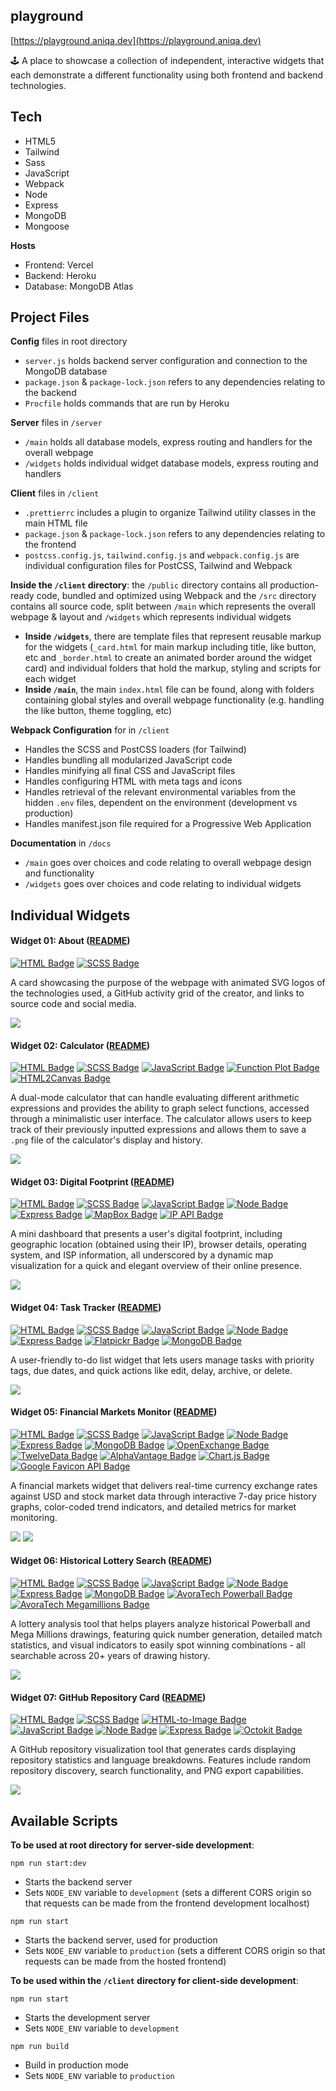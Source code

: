 ## playground

[https://playground.aniqa.dev](https://playground.aniqa.dev)

🕹️ A place to showcase a collection of independent, interactive widgets that each demonstrate a different functionality using both frontend and backend technologies.

## Tech

- HTML5
- Tailwind
- Sass
- JavaScript
- Webpack
- Node
- Express
- MongoDB
- Mongoose

**Hosts**

- Frontend: Vercel
- Backend: Heroku
- Database: MongoDB Atlas

## Project Files

**Config** files in root directory

- `server.js` holds backend server configuration and connection to the MongoDB database
- `package.json` & `package-lock.json` refers to any dependencies relating to the backend
- `Procfile` holds commands that are run by Heroku

**Server** files in `/server`

- `/main` holds all database models, express routing and handlers for the overall webpage
- `/widgets` holds individual widget database models, express routing and handlers

**Client** files in `/client`

- `.prettierrc` includes a plugin to organize Tailwind utility classes in the main HTML file
- `package.json` & `package-lock.json` refers to any dependencies relating to the frontend
- `postcss.config.js`, `tailwind.config.js` and `webpack.config.js` are individual configuration files for PostCSS, Tailwind and Webpack

**Inside the `/client` directory**: the `/public` directory contains all production-ready code, bundled and optimized using Webpack and the `/src` directory contains all source code, split between `/main` which represents the overall webpage & layout and `/widgets` which represents individual widgets

- **Inside `/widgets`**, there are template files that represent reusable markup for the widgets (`_card.html` for main markup including title, like button, etc and `_border.html` to create an animated border around the widget card) and individual folders that hold the markup, styling and scripts for each widget
- **Inside `/main`**, the main `index.html` file can be found, along with folders containing global styles and overall webpage functionality (e.g. handling the like button, theme toggling, etc)

**Webpack Configuration** for in `/client`

- Handles the SCSS and PostCSS loaders (for Tailwind)
- Handles bundling all modularized JavaScript code
- Handles minifying all final CSS and JavaScript files
- Handles configuring HTML with meta tags and icons
- Handles retrieval of the relevant environmental variables from the hidden `.env` files, dependent on the environment (development vs production)
- Handles manifest.json file required for a Progressive Web Application

**Documentation** in `/docs`

- `/main` goes over choices and code relating to overall webpage design and functionality
- `/widgets` goes over choices and code relating to individual widgets

## Individual Widgets

#### Widget 01: About ([README](https://github.com/aniqatc/playground/blob/main/docs/widgets/01-about.md))

[![HTML Badge](https://img.shields.io/badge/HTML-0A0A0A)](https://github.com/aniqatc/playground)
[![SCSS Badge](https://img.shields.io/badge/SCSS-0A0A0A)](https://github.com/aniqatc/playground)

A card showcasing the purpose of the webpage with animated SVG logos of the technologies used, a GitHub activity grid of the creator, and links to source code and social media.

<a href="https://playground.aniqa.dev/"><img src="/docs/screenshots/widget-01_v1.png"></a>

#### Widget 02: Calculator ([README](https://github.com/aniqatc/playground/blob/main/docs/widgets/02-calculator.md))

[![HTML Badge](https://img.shields.io/badge/HTML-B81717)](https://github.com/aniqatc/playground)
[![SCSS Badge](https://img.shields.io/badge/SCSS-B81717)](https://github.com/aniqatc/playground)
[![JavaScript Badge](https://img.shields.io/badge/JavaScript-B81717)](https://github.com/aniqatc/playground)
[![Function Plot Badge](https://img.shields.io/badge/FunctionPlot-B81717)](https://github.com/mauriciopoppe/function-plot)
[![HTML2Canvas Badge](https://img.shields.io/badge/HTML2Canvas-B81717)](https://github.com/niklasvh/html2canvas)

A dual-mode calculator that can handle evaluating different arithmetic expressions and provides the ability to graph select functions, accessed through a minimalistic user interface. The calculator allows users to keep track of their previously inputted expressions and allows them to save a `.png` file of the calculator's display and history.

<a href="https://playground.aniqa.dev/"><img src="/docs/screenshots/widget-02_v2.png"></a>

#### Widget 03: Digital Footprint ([README](https://github.com/aniqatc/playground/blob/main/docs/widgets/03-digital-footprint.md))

[![HTML Badge](https://img.shields.io/badge/HTML-D27334)](https://github.com/aniqatc/playground)
[![SCSS Badge](https://img.shields.io/badge/SCSS-D27334)](https://github.com/aniqatc/playground)
[![JavaScript Badge](https://img.shields.io/badge/JavaScript-D27334)](https://github.com/aniqatc/playground)
[![Node Badge](https://img.shields.io/badge/Node-D27334)](https://github.com/aniqatc/playground)
[![Express Badge](https://img.shields.io/badge/Express-D27334)](https://github.com/aniqatc/playground)
[![MapBox Badge](https://img.shields.io/badge/MapBox-D27334)](https://www.mapbox.com/)
[![IP API Badge](https://img.shields.io/badge/IP%20API-D27334)](https://ip-api.com/)

A mini dashboard that presents a user's digital footprint, including geographic location (obtained using their IP), browser details, operating system, and ISP information, all underscored by a dynamic map visualization for a quick and elegant overview of their online presence.

<a href="https://playground.aniqa.dev/"><img src="/docs/screenshots/widget-03_v1.png"></a>

#### Widget 04: Task Tracker ([README](https://github.com/aniqatc/playground/blob/main/docs/widgets/04-todo-list.md))

[![HTML Badge](https://img.shields.io/badge/HTML-F4BA52)](https://github.com/aniqatc/playground)
[![SCSS Badge](https://img.shields.io/badge/SCSS-F4BA52)](https://github.com/aniqatc/playground)
[![JavaScript Badge](https://img.shields.io/badge/JavaScript-F4BA52)](https://github.com/aniqatc/playground)
[![Node Badge](https://img.shields.io/badge/Node-F4BA52)](https://github.com/aniqatc/playground)
[![Express Badge](https://img.shields.io/badge/Express-F4BA52)](https://github.com/aniqatc/playground)
[![Flatpickr Badge](https://img.shields.io/badge/Flatpickr-F4BA52)](https://github.com/aniqatc/playground)
[![MongoDB Badge](https://img.shields.io/badge/MongoDB-F4BA52)](https://github.com/aniqatc/playground)

A user-friendly to-do list widget that lets users manage tasks with priority tags, due dates, and quick actions like edit, delay, archive, or delete.

<a href="https://playground.aniqa.dev/"><img src="/docs/screenshots/widget-04_v1.png"></a>

#### Widget 05: Financial Markets Monitor ([README](https://github.com/aniqatc/playground/blob/main/docs/widgets/05-fin-market.md))

[![HTML Badge](https://img.shields.io/badge/HTML-4eb247)](https://github.com/aniqatc/playground)
[![SCSS Badge](https://img.shields.io/badge/SCSS-4eb247)](https://github.com/aniqatc/playground)
[![JavaScript Badge](https://img.shields.io/badge/JavaScript-4eb247)](https://github.com/aniqatc/playground)
[![Node Badge](https://img.shields.io/badge/Node-4eb247)](https://github.com/aniqatc/playground)
[![Express Badge](https://img.shields.io/badge/Express-4eb247)](https://github.com/aniqatc/playground)
[![MongoDB Badge](https://img.shields.io/badge/MongoDB-4eb247)](https://github.com/aniqatc/playground)
[![OpenExchange Badge](https://img.shields.io/badge/OpenExchange%20API-4eb247)](https://github.com/aniqatc/playground)
[![TwelveData Badge](https://img.shields.io/badge/TwelveData%20API-4eb247)](https://github.com/aniqatc/playground)
[![AlphaVantage Badge](https://img.shields.io/badge/Alpha%20Vantage%20API-4eb247)](https://github.com/aniqatc/playground)
[![Chart.js Badge](https://img.shields.io/badge/Chartjs-4eb247)](https://github.com/aniqatc/playground)
[![Google Favicon API Badge](https://img.shields.io/badge/Google%20Favicon%20API-4eb247)](https://github.com/aniqatc/playground)

A financial markets widget that delivers real-time currency exchange rates against USD and stock market data through interactive 7-day price history graphs, color-coded trend indicators, and detailed metrics for market monitoring.

<a href="https://playground.aniqa.dev/"><img src="/docs/screenshots/widget-05_v1-1.png"></a>
<a href="https://playground.aniqa.dev/"><img src="/docs/screenshots/widget-05_v1-2.png"></a>

#### Widget 06: Historical Lottery Search ([README](https://github.com/aniqatc/playground/blob/main/docs/widgets/06-lottery.md))

[![HTML Badge](https://img.shields.io/badge/HTML-38C4DC)](https://github.com/aniqatc/playground)
[![SCSS Badge](https://img.shields.io/badge/SCSS-38C4DC)](https://github.com/aniqatc/playground)
[![JavaScript Badge](https://img.shields.io/badge/JavaScript-38C4DC)](https://github.com/aniqatc/playground)
[![Node Badge](https://img.shields.io/badge/Node-38C4DC)](https://github.com/aniqatc/playground)
[![Express Badge](https://img.shields.io/badge/Express-38C4DC)](https://github.com/aniqatc/playground)
[![MongoDB Badge](https://img.shields.io/badge/MongoDB-38C4DC)](https://github.com/aniqatc/playground)
[![AvoraTech Powerball Badge](https://img.shields.io/badge/AvoraTech%20Powerball%20API-38C4DC)](https://github.com/aniqatc/playground)
[![AvoraTech Megamillions Badge](https://img.shields.io/badge/AvoraTech%20Megamillions%20API-38C4DC)](https://github.com/aniqatc/playground)

A lottery analysis tool that helps players analyze historical Powerball and Mega Millions drawings, featuring quick number generation, detailed match statistics, and visual indicators to easily spot winning combinations - all searchable across 20+ years of drawing history.

<a href="https://playground.aniqa.dev/"><img src="/docs/screenshots/widget-06_v1.png"></a>

#### Widget 07: GitHub Repository Card ([README](https://github.com/aniqatc/playground/blob/main/docs/widgets/07-gh-card.md))

[![HTML Badge](https://img.shields.io/badge/HTML-6366F1)](https://github.com/aniqatc/playground)
[![SCSS Badge](https://img.shields.io/badge/SCSS-6366F1)](https://github.com/aniqatc/playground)
[![HTML-to-Image Badge](https://img.shields.io/badge/html2image-6366F1)](https://github.com/aniqatc/playground)
[![JavaScript Badge](https://img.shields.io/badge/JavaScript-6366F1)](https://github.com/aniqatc/playground)
[![Node Badge](https://img.shields.io/badge/Node-6366F1)](https://github.com/aniqatc/playground)
[![Express Badge](https://img.shields.io/badge/Express-6366F1)](https://github.com/aniqatc/playground)
[![Octokit Badge](https://img.shields.io/badge/Octokit-6366F1)](https://github.com/aniqatc/playground)

A GitHub repository visualization tool that generates cards displaying repository statistics and language breakdowns. Features include random repository discovery, search functionality, and PNG export capabilities.

<a href="https://playground.aniqa.dev/"><img src="/docs/screenshots/widget-07_v1.png"></a>

## Available Scripts

**To be used at root directory for server-side development**:

```
npm run start:dev
```

- Starts the backend server
- Sets `NODE_ENV` variable to `development` (sets a different CORS origin so that requests can be made from the frontend development localhost)

```
npm run start
```

- Starts the backend server, used for production
- Sets `NODE_ENV` variable to `production` (sets a different CORS origin so that requests can be made from the hosted frontend)

**To be used within the `/client` directory for client-side development**:

```
npm run start
```

- Starts the development server
- Sets `NODE_ENV` variable to `development`

```
npm run build
```

- Build in production mode
- Sets `NODE_ENV` variable to `production`
